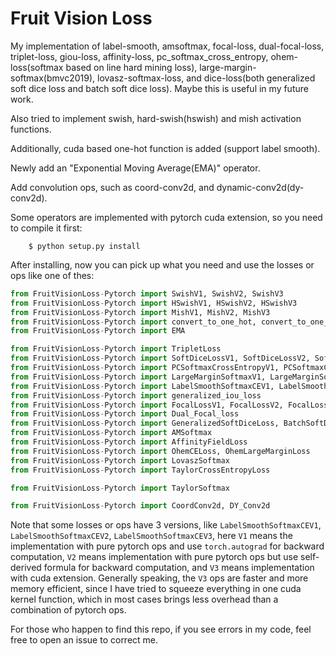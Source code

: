 # Fruit Vision Loss
My implementation of label-smooth, amsoftmax, focal-loss, dual-focal-loss, triplet-loss, giou-loss, affinity-loss, pc_softmax_cross_entropy, ohem-loss(softmax based on line hard mining loss), large-margin-softmax(bmvc2019), lovasz-softmax-loss, and dice-loss(both generalized soft dice loss and batch soft dice loss). Maybe this is useful in my future work.


Also tried to implement swish, hard-swish(hswish) and mish activation functions.

Additionally, cuda based one-hot function is added (support label smooth).

Newly add an "Exponential Moving Average(EMA)" operator.

Add convolution ops, such as coord-conv2d, and dynamic-conv2d(dy-conv2d).

Some operators are implemented with pytorch cuda extension, so you need to compile it first: 
```
    $ python setup.py install
```

After installing, now you can pick up what you need and use the losses or ops like one of thes: 


```python
from FruitVisionLoss-Pytorch import SwishV1, SwishV2, SwishV3
from FruitVisionLoss-Pytorch import HSwishV1, HSwishV2, HSwishV3
from FruitVisionLoss-Pytorch import MishV1, MishV2, MishV3
from FruitVisionLoss-Pytorch import convert_to_one_hot, convert_to_one_hot_cu, OnehotEncoder
from FruitVisionLoss-Pytorch import EMA

from FruitVisionLoss-Pytorch import TripletLoss
from FruitVisionLoss-Pytorch import SoftDiceLossV1, SoftDiceLossV2, SoftDiceLossV3
from FruitVisionLoss-Pytorch import PCSoftmaxCrossEntropyV1, PCSoftmaxCrossEntropyV2
from FruitVisionLoss-Pytorch import LargeMarginSoftmaxV1, LargeMarginSoftmaxV2, LargeMarginSoftmaxV3
from FruitVisionLoss-Pytorch import LabelSmoothSoftmaxCEV1, LabelSmoothSoftmaxCEV2, LabelSmoothSoftmaxCEV3
from FruitVisionLoss-Pytorch import generalized_iou_loss
from FruitVisionLoss-Pytorch import FocalLossV1, FocalLossV2, FocalLossV3
from FruitVisionLoss-Pytorch import Dual_Focal_loss
from FruitVisionLoss-Pytorch import GeneralizedSoftDiceLoss, BatchSoftDiceLoss
from FruitVisionLoss-Pytorch import AMSoftmax
from FruitVisionLoss-Pytorch import AffinityFieldLoss
from FruitVisionLoss-Pytorch import OhemCELoss, OhemLargeMarginLoss
from FruitVisionLoss-Pytorch import LovaszSoftmax
from FruitVisionLoss-Pytorch import TaylorCrossEntropyLoss

from FruitVisionLoss-Pytorch import TaylorSoftmax

from FruitVisionLoss-Pytorch import CoordConv2d, DY_Conv2d
```
Note that some losses or ops have 3 versions, like `LabelSmoothSoftmaxCEV1`, `LabelSmoothSoftmaxCEV2`, `LabelSmoothSoftmaxCEV3`, here `V1` means the implementation with pure pytorch ops and use `torch.autograd` for backward computation, `V2` means implementation with pure pytorch ops but use self-derived formula for backward computation, and `V3` means implementation with cuda extension. Generally speaking, the `V3` ops are faster and more memory efficient, since I have tried to squeeze everything in one cuda kernel function, which in most cases brings less overhead than a combination of pytorch ops.


For those who happen to find this repo, if you see errors in my code, feel free to open an issue to correct me.
